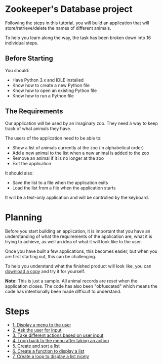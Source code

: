# Zookeeper's Database project

Following the steps in this tutorial, you will build an application that will store/retrieve/delete the names of different animals.

To help you learn along the way, the task has been broken down into 16 individual steps.

## Before Starting

You should:

- Have Python 3.x and IDLE installed
- Know how to create a new Python file
- Know how to open an existing Python file
- Know how to run a Python file

## The Requirements

Our application will be used by an imaginary zoo. They need a way to keep track of what animals they have.

The users of the application need to be able to:

- Show a list of animals currently at the zoo (in alphabetical order)
- Add a new animal to the list when a new animal is added to the zoo
- Remove an animal if it is no longer at the zoo
- Exit the application

It should also:

- Save the list to a file when the application exits
- Load the list from a file when the application starts

It will be a text-only application and will be controlled by the keyboard.

# Planning

Before you start building an application, it is important that you have an understanding of what the requirements of the application are, what it is trying to achieve, as well an idea of what it will look like to the user.

Once you have built a few applications, this becomes easier, but when you are first starting out, this can be challenging.

To help you understand what the finished product will look like, you can [download a copy](sample/complete-ob.py) and try it for yourself.

**Note:** This is just a sample. All animal records are reset when the application closes. The code has also been "obfuscated" which means the code has intentionally been made difficult to understand.

# Steps

- [1. Display a menu to the user](step1.md)
- [2. Ask the user for input](step2.md)
- [3. Take different actions based on user input](step3.md)
- [4. Loop back to the menu after taking an action](step4.md)
- [5. Create and sort a list](step5.md)
- [6. Create a function to display a list](step6.md)
- [7. Create a loop to display a list nicely](step7.md)
